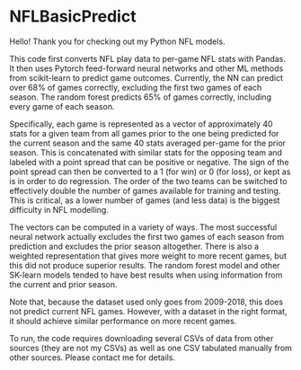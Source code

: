 # NFLBasicPredict
Hello! Thank you for checking out my Python NFL models. 

This code first converts NFL play data to per-game NFL stats with Pandas. It then uses Pytorch feed-forward neural networks and other ML methods from scikit-learn to predict game outcomes. Currently, the NN can predict over 68% of games correctly, excluding the first two games of each season. The random forest predicts 65% of games correctly, including every game of each season.

Specifically, each game is represented as a vector of approximately 40 stats for a given team from all games prior to the one being predicted for the current season and the same 40 stats averaged per-game for the prior season. This is concatenated with similar stats for the opposing team and labeled with a point spread that can be positive or negative. The sign of the point spread can then be converted to a 1 (for win) or 0 (for loss), or kept as is in order to do regression. The order of the two teams can be switched to effectively double the number of games available for training and testing. This is critical, as a lower number of games (and less data) is the biggest difficulty in NFL modelling. 

The vectors can be computed in a variety of ways. The most successful neural network actually excludes the first two games of each season from prediction and excludes the prior season altogether. There is also a weighted representation that gives more weight to more recent games, but this did not produce superior results. The random forest model and other SK-learn models tended to have best results when using information from the current and prior season.
 
Note that, because the dataset used only goes from 2009-2018, this does not predict current NFL games. However, with a dataset in the right format, it should achieve similar performance on more recent games.

To run, the code requires downloading several CSVs of data from other sources (they are not my CSVs) as well as one CSV tabulated manually from other sources. Please contact me for details.
